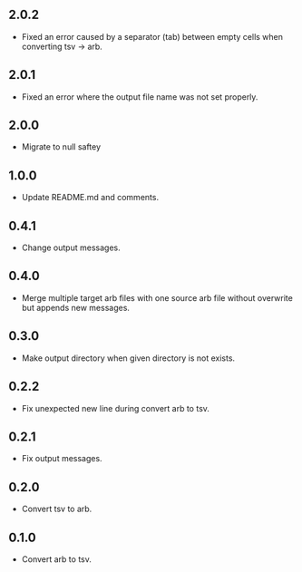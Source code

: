 ## 2.0.2

- Fixed an error caused by a separator (tab) between empty cells when converting tsv -> arb.

## 2.0.1

- Fixed an error where the output file name was not set properly.

## 2.0.0

- Migrate to null saftey

## 1.0.0

- Update README.md and comments.

## 0.4.1

- Change output messages.

## 0.4.0

- Merge multiple target arb files with one source arb file without overwrite but appends new messages.

## 0.3.0

- Make output directory when given directory is not exists.

## 0.2.2

- Fix unexpected new line during convert arb to tsv.

## 0.2.1

- Fix output messages.

## 0.2.0

- Convert tsv to arb.

## 0.1.0

- Convert arb to tsv.
